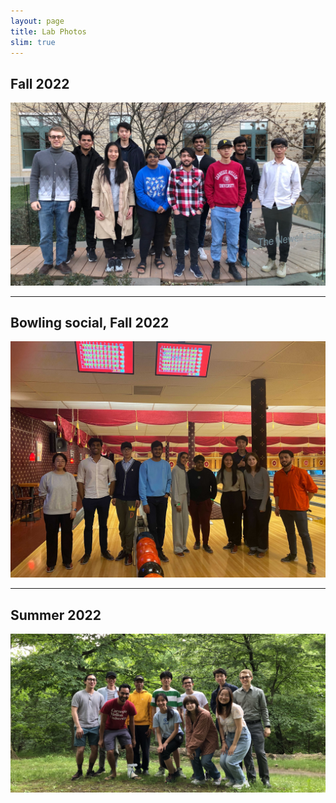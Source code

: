 ```yaml
---
layout: page
title: Lab Photos
slim: true
---
```


## Fall 2022
![Lab Fall 2022](images/lab_photos/lab_fall2022.jpg)

---

## Bowling social, Fall 2022
![Lab Fall 2022](images/lab_photos/bowling_sociall_fall_2022.jpg)

---

## Summer 2022
![Lab Summer 2022](images/lab_photos/rchi_summer_2022.jpg)
